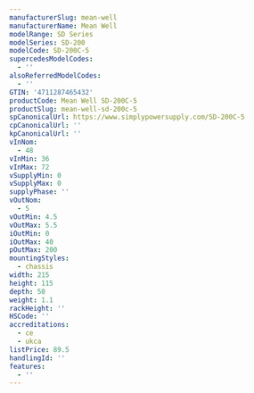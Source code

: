 ```yaml
---
manufacturerSlug: mean-well
manufacturerName: Mean Well
modelRange: SD Series
modelSeries: SD-200
modelCode: SD-200C-5
supercedesModelCodes:
  - ''
alsoReferredModelCodes:
  - ''
GTIN: '4711287465432'
productCode: Mean Well SD-200C-5
productSlug: mean-well-sd-200c-5
spCanonicalUrl: https://www.simplypowersupply.com/SD-200C-5
cpCanonicalUrl: ''
kpCanonicalUrl: ''
vInNom:
  - 48
vInMin: 36
vInMax: 72
vSupplyMin: 0
vSupplyMax: 0
supplyPhase: ''
vOutNom:
  - 5
vOutMin: 4.5
vOutMax: 5.5
iOutMin: 0
iOutMax: 40
pOutMax: 200
mountingStyles:
  - chassis
width: 215
height: 115
depth: 50
weight: 1.1
rackHeight: ''
HSCode: ''
accreditations:
  - ce
  - ukca
listPrice: 89.5
handlingId: ''
features:
  - ''
---
```

